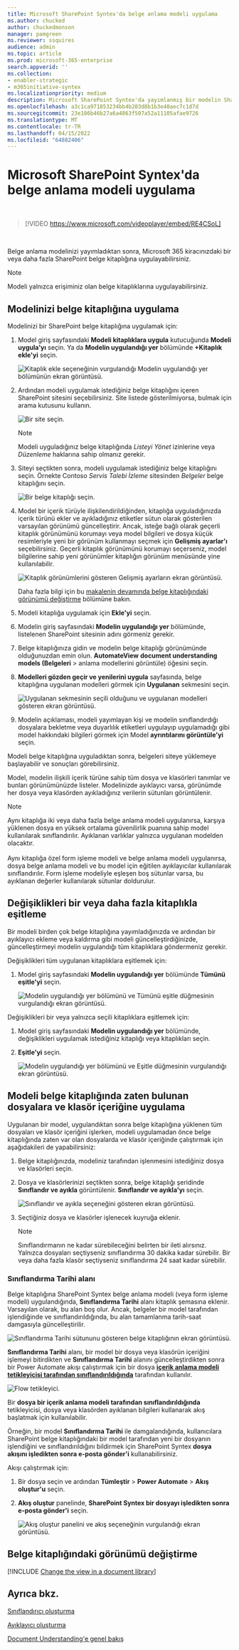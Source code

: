 ```yaml
---
title: Microsoft SharePoint Syntex'da belge anlama modeli uygulama
ms.author: chucked
author: chuckedmonson
manager: pamgreen
ms.reviewer: ssquires
audience: admin
ms.topic: article
ms.prod: microsoft-365-enterprise
search.appverid: ''
ms.collection:
- enabler-strategic
- m365initiative-syntex
ms.localizationpriority: medium
description: Microsoft SharePoint Syntex'da yayımlanmış bir modelin SharePoint belge kitaplığına nasıl uygulanacağını öğrenin.
ms.openlocfilehash: a3c1ca971853234bb4b203d8b1b3e40aec7c1d7d
ms.sourcegitcommit: 23e186b46b27a6a4863f507a52a11105afae9726
ms.translationtype: MT
ms.contentlocale: tr-TR
ms.lasthandoff: 04/15/2022
ms.locfileid: "64882406"
---
```

# <a name="apply-a-document-understanding-model-in-microsoft-sharepoint-syntex"></a>Microsoft SharePoint Syntex'da belge anlama modeli uygulama

</br>

> [!VIDEO https://www.microsoft.com/videoplayer/embed/RE4CSoL]

</br>

Belge anlama modelinizi yayımladıktan sonra, Microsoft 365 kiracınızdaki bir veya daha fazla SharePoint belge kitaplığına uygulayabilirsiniz.

> [!NOTE]
> Modeli yalnızca erişiminiz olan belge kitaplıklarına uygulayabilirsiniz.


## <a name="apply-your-model-to-a-document-library"></a>Modelinizi belge kitaplığına uygulama

Modelinizi bir SharePoint belge kitaplığına uygulamak için:

1. Model giriş sayfasındaki **Modeli kitaplıklara uygula** kutucuğunda **Modeli uygula'yı** seçin. Ya da **Modelin uygulandığı yer** bölümünde **+Kitaplık ekle'yi** seçin.

    ![Kitaplık ekle seçeneğinin vurgulandığı Modelin uygulandığı yer bölümünün ekran görüntüsü.](../media/content-understanding/apply-to-library.png)

2. Ardından modeli uygulamak istediğiniz belge kitaplığını içeren SharePoint sitesini seçebilirsiniz. Site listede gösterilmiyorsa, bulmak için arama kutusunu kullanın.

    ![Bir site seçin.](../media/content-understanding/site-search.png)

    > [!NOTE]
    > Modeli uyguladığınız belge kitaplığında *Listeyi Yönet* izinlerine veya *Düzenleme* haklarına sahip olmanız gerekir.

3. Siteyi seçtikten sonra, modeli uygulamak istediğiniz belge kitaplığını seçin. Örnekte Contoso *Servis Talebi İzleme* sitesinden *Belgeler* belge kitaplığını seçin.

    ![Bir belge kitaplığı seçin.](../media/content-understanding/select-doc-library.png)

4. Model bir içerik türüyle ilişkilendirildiğinden, kitaplığa uyguladığınızda içerik türünü ekler ve ayıkladığınız etiketler sütun olarak gösterilen varsayılan görünümü güncelleştirir. Ancak, isteğe bağlı olarak geçerli kitaplık görünümünü korumayı veya model bilgileri ve dosya küçük resimleriyle yeni bir görünüm kullanmayı seçmek için **Gelişmiş ayarlar'ı** seçebilirsiniz. Geçerli kitaplık görünümünü korumayı seçerseniz, model bilgilerine sahip yeni görünümler kitaplığın görünüm menüsünde yine kullanılabilir.

    ![Kitaplık görünümlerini gösteren Gelişmiş ayarların ekran görüntüsü.](../media/content-understanding/library-view.png)

    Daha fazla bilgi için bu [makalenin devamında belge kitaplığındaki görünümü değiştirme](#change-the-view-in-a-document-library) bölümüne bakın.

5. Modeli kitaplığa uygulamak için **Ekle'yi** seçin.

6. Modelin giriş sayfasındaki **Modelin uygulandığı yer** bölümünde, listelenen SharePoint sitesinin adını görmeniz gerekir.

7. Belge kitaplığınıza gidin ve modelin belge kitaplığı görünümünde olduğunuzdan emin olun. **AutomateView** **document understanding models (Belgeleri** >  anlama modellerini görüntüle) öğesini seçin.

8. **Modelleri gözden geçir ve yenilerini uygula** sayfasında, belge kitaplığına uygulanan modelleri görmek için **Uygulanan** sekmesini seçin.

    ![Uygulanan sekmesinin seçili olduğunu ve uygulanan modelleri gösteren ekran görüntüsü.](../media/content-understanding/applied-models.png) 

9. Modelin açıklaması, modeli yayımlayan kişi ve modelin sınıflandırdığı dosyalara bekletme veya duyarlılık etiketleri uygulayıp uygulamadığı gibi model hakkındaki bilgileri görmek için Model **ayrıntılarını görüntüle'yi** seçin.

Modeli belge kitaplığına uyguladıktan sonra, belgeleri siteye yüklemeye başlayabilir ve sonuçları görebilirsiniz.

Model, modelin ilişkili içerik türüne sahip tüm dosya ve klasörleri tanımlar ve bunları görünümünüzde listeler. Modelinizde ayıklayıcı varsa, görünümde her dosya veya klasörden ayıkladığınız verilerin sütunları görüntülenir.

> [!NOTE]
> Aynı kitaplığa iki veya daha fazla belge anlama modeli uygulanırsa, karşıya yüklenen dosya en yüksek ortalama güvenilirlik puanına sahip model kullanılarak sınıflandırılır. Ayıklanan varlıklar yalnızca uygulanan modelden olacaktır. <br><br>Aynı kitaplığa özel form işleme modeli ve belge anlama modeli uygulanırsa, dosya belge anlama modeli ve bu model için eğitilen ayıklayıcılar kullanılarak sınıflandırılır. Form işleme modeliyle eşleşen boş sütunlar varsa, bu ayıklanan değerler kullanılarak sütunlar doldurulur.

## <a name="sync-changes-to-one-or-more-libraries"></a>Değişiklikleri bir veya daha fazla kitaplıkla eşitleme

Bir modeli birden çok belge kitaplığına yayımladığınızda ve ardından bir ayıklayıcı ekleme veya kaldırma gibi modeli güncelleştirdiğinizde, güncelleştirmeyi modelin uygulandığı tüm kitaplıklara göndermeniz gerekir.

Değişiklikleri tüm uygulanan kitaplıklara eşitlemek için:

1. Model giriş sayfasındaki **Modelin uygulandığı yer** bölümünde **Tümünü eşitle'yi** seçin.

    ![Modelin uygulandığı yer bölümünü ve Tümünü eşitle düğmesinin vurgulandığı ekran görüntüsü.](../media/content-understanding/sync-all-button.png) 

Değişiklikleri bir veya yalnızca seçili kitaplıklara eşitlemek için:

1. Model giriş sayfasındaki **Modelin uygulandığı yer** bölümünde, değişiklikleri uygulamak istediğiniz kitaplığı veya kitaplıkları seçin.

2. **Eşitle'yi** seçin.

    ![Modelin uygulandığı yer bölümünü ve Eşitle düğmesinin vurgulandığı ekran görüntüsü.](../media/content-understanding/sync-button.png) 

## <a name="apply-the-model-to-files-and-folder-content-already-in-the-document-library"></a>Modeli belge kitaplığında zaten bulunan dosyalara ve klasör içeriğine uygulama

Uygulanan bir model, uygulandıktan sonra belge kitaplığına yüklenen tüm dosyaları ve klasör içeriğini işlerken, modeli uygulamadan önce belge kitaplığında zaten var olan dosyalarda ve klasör içeriğinde çalıştırmak için aşağıdakileri de yapabilirsiniz:

1. Belge kitaplığınızda, modeliniz tarafından işlenmesini istediğiniz dosya ve klasörleri seçin.

2. Dosya ve klasörlerinizi seçtikten sonra, belge kitaplığı şeridinde **Sınıflandır ve ayıkla** görüntülenir. **Sınıflandır ve ayıkla'yı** seçin.

      ![Sınıflandır ve ayıkla seçeneğini gösteren ekran görüntüsü.](../media/content-understanding/extract-classify.png) 

3. Seçtiğiniz dosya ve klasörler işlenecek kuyruğa eklenir.

    > [!NOTE]
    > Sınıflandırmanın ne kadar sürebileceğini belirten bir ileti alırsınız. Yalnızca dosyaları seçtiyseniz sınıflandırma 30 dakika kadar sürebilir. Bir veya daha fazla klasör seçtiyseniz sınıflandırma 24 saat kadar sürebilir.

### <a name="classification-date-field"></a>Sınıflandırma Tarihi alanı

Belge kitaplığına SharePoint Syntex belge anlama modeli (veya form işleme modeli) uygulandığında, **Sınıflandırma Tarihi** alanı kitaplık şemasına eklenir. Varsayılan olarak, bu alan boş olur. Ancak, belgeler bir model tarafından işlendiğinde ve sınıflandırıldığında, bu alan tamamlanma tarih-saat damgasıyla güncelleştirilir. 

   ![Sınıflandırma Tarihi sütununu gösteren belge kitaplığının ekran görüntüsü.](../media/content-understanding/class-date-column.png) 

**Sınıflandırma Tarihi** alanı, bir model bir dosya veya klasörün içeriğini işlemeyi bitirdikten ve **Sınıflandırma Tarihi** alanını güncelleştirdikten sonra bir Power Automate akışı çalıştırmak için bir dosya [**içerik anlama modeli tetikleyicisi tarafından sınıflandırıldığında**](/connectors/sharepointonline/#when-a-file-is-classified-by-a-content-understanding-model) tarafından kullanılır.

   ![Flow tetikleyici.](../media/content-understanding/trigger.png)

Bir **dosya bir içerik anlama modeli tarafından sınıflandırıldığında** tetikleyicisi, dosya veya klasörden ayıklanan bilgileri kullanarak akış başlatmak için kullanılabilir.

Örneğin, bir model **Sınıflandırma Tarihi** ile damgalandığında, kullanıcılara SharePoint belge kitaplığındaki bir model tarafından yeni bir dosyanın işlendiğini ve sınıflandırıldığını bildirmek için SharePoint Syntex **dosya akışını işledikten sonra e-posta gönder'i** kullanabilirsiniz.

Akışı çalıştırmak için:

1. Bir dosya seçin ve ardından **Tümleştir** >  **Power Automate** >  **Akış oluştur'u** seçin.

2. **Akış oluştur** panelinde, **SharePoint Syntex bir dosyayı işledikten sonra e-posta gönder'i** seçin.

    ![Akış oluştur panelini ve akış seçeneğinin vurgulandığı ekran görüntüsü.](../media/content-understanding/integrate-create-flow.png) 

## <a name="change-the-view-in-a-document-library"></a>Belge kitaplığındaki görünümü değiştirme

[!INCLUDE [Change the view in a document library](../includes/change-library-view.md)]

## <a name="see-also"></a>Ayrıca bkz.

[Sınıflandırıcı oluşturma](create-a-classifier.md)

[Ayıklayıcı oluşturma](create-an-extractor.md)

[Document Understanding'e genel bakış](document-understanding-overview.md)
